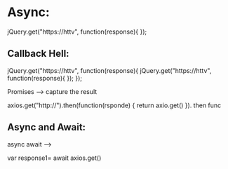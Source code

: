 # Async:

jQuery.get("https://httv", function(response){
});

Callback Hell:
------------------
jQuery.get("https://httv", function(response){
  jQuery.get("https://httv", function(response){
  });
});

Promises --> capture the result 

axios.get("http://").then(function(rsponde)
{
 return axio.get()
 }). then func

 Async and Await:
 ---------------

 async await --> 

 var response1= await axios.get()

 
